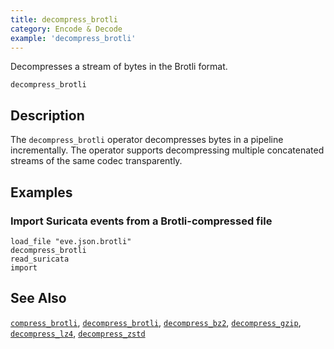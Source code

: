 ```yaml
---
title: decompress_brotli
category: Encode & Decode
example: 'decompress_brotli'
---
```

Decompresses a stream of bytes in the Brotli format.

```tql
decompress_brotli
```

## Description

The `decompress_brotli` operator decompresses bytes in a pipeline incrementally.
The operator supports decompressing multiple concatenated streams
of the same codec transparently.

## Examples

### Import Suricata events from a Brotli-compressed file

```tql
load_file "eve.json.brotli"
decompress_brotli
read_suricata
import
```

## See Also

[`compress_brotli`](/reference/operators/compress_brotli),
[`decompress_brotli`](/reference/operators/decompress_brotli),
[`decompress_bz2`](/reference/operators/decompress_bz2),
[`decompress_gzip`](/reference/operators/decompress_gzip),
[`decompress_lz4`](/reference/operators/decompress_lz4),
[`decompress_zstd`](/reference/operators/decompress_zstd)
